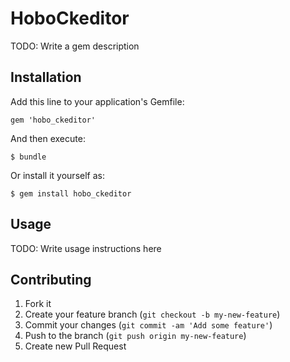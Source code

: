 # HoboCkeditor

TODO: Write a gem description

## Installation

Add this line to your application's Gemfile:

    gem 'hobo_ckeditor'

And then execute:

    $ bundle

Or install it yourself as:

    $ gem install hobo_ckeditor

## Usage

TODO: Write usage instructions here

## Contributing

1. Fork it
2. Create your feature branch (`git checkout -b my-new-feature`)
3. Commit your changes (`git commit -am 'Add some feature'`)
4. Push to the branch (`git push origin my-new-feature`)
5. Create new Pull Request
